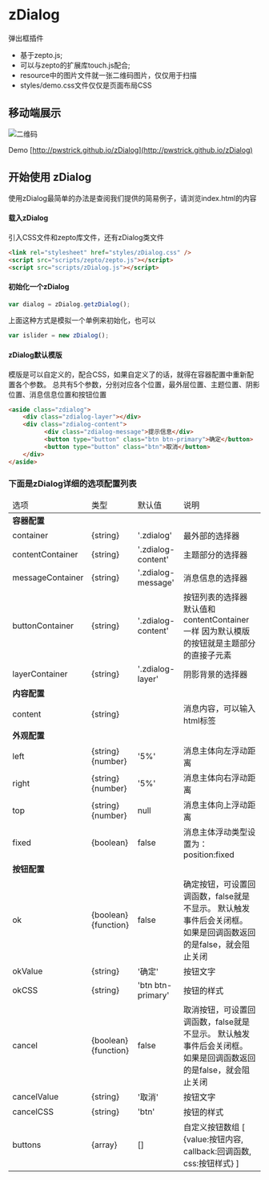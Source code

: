 # zDialog
弹出框插件

- 基于zepto.js;
- 可以与zepto的扩展库touch.js配合;
- resource中的图片文件就一张二维码图片，仅仅用于扫描
- styles/demo.css文件仅仅是页面布局CSS

## 移动端展示
![二维码](http://pwstrick.github.io/zDialog/resource/qrcode1.png) 

Demo [http://pwstrick.github.io/zDialog](http://pwstrick.github.io/zDialog)

## 开始使用 zDialog

使用zDialog最简单的办法是查阅我们提供的简易例子，请浏览index.html的内容

#### 载入zDialog

引入CSS文件和zepto库文件，还有zDialog类文件
``` html
<link rel="stylesheet" href="styles/zDialog.css" />
<script src="scripts/zepto/zepto.js"></script>
<script src="scripts/zDialog.js"></script>
```

#### 初始化一个zDialog

``` javascript
var dialog = zDialog.getzDialog();
```

上面这种方式是模拟一个单例来初始化，也可以

``` javascript
var islider = new zDialog();
```

#### zDialog默认模版
模版是可以自定义的，配合CSS，如果自定义了的话，就得在容器配置中重新配置各个参数。
总共有5个参数，分别对应各个位置，最外层位置、主题位置、阴影位置、消息信息位置和按钮位置
``` html
<aside class="zdialog">
	<div class="zdialog-layer"></div>
	<div class="zdialog-content">
		  <div class="zdialog-message">提示信息</div>
		  <button type="button" class="btn btn-primary">确定</button>
		  <button type="button" class="btn">取消</button>
	</div>
</aside>
```

### 下面是zDialog详细的选项配置列表
<table>
<thead>
    <tr>
        <td>选项</td>
        <td>类型</td>
        <td>默认值</td>
        <td>说明</td>
    </tr>
</thead>
<tbody>
    <tr>
        <td colspan="4"><b>容器配置</b></td>
    </tr>
    <tr>
        <td>container</td>
        <td>{string}</td>
        <td>'.zdialog'</td>
        <td>最外部的选择器</td>
    </tr>
    <tr>
        <td>contentContainer</td>
        <td>{string}</td>
        <td>'.zdialog-content'</td>
        <td>主题部分的选择器</td>
    </tr>
    <tr>
        <td>messageContainer</td>
        <td>{string}</td>
        <td>'.zdialog-message'</td>
        <td>消息信息的选择器</td>
    </tr>
    <tr>
        <td>buttonContainer</td>
        <td>{string}</td>
        <td>'.zdialog-content'</td>
        <td>按钮列表的选择器
        默认值和contentContainer一样
        因为默认模版的按钮就是主题部分的直接子元素</td>
    </tr>
    <tr>
        <td>layerContainer</td>
        <td>{string}</td>
        <td>'.zdialog-layer'</td>
        <td>阴影背景的选择器</td>
    </tr>
    <tr>
        <td colspan="4"><b>内容配置</b></td>
    </tr>
    <tr>
        <td>content</td>
        <td>{string}</td>
        <td></td>
        <td>消息内容，可以输入html标签</td>
    </tr>
    <tr>
        <td colspan="4"><b>外观配置</b></td>
    </tr>
    <tr>
        <td>left</td>
        <td>{string}
        {number}</td>
        <td>'5%'</td>
        <td>消息主体向左浮动距离</td>
    </tr>
    <tr>
        <td>right</td>
        <td>{string}
        {number}</td>
        <td>'5%'</td>
        <td>消息主体向右浮动距离</td>
    </tr>
    <tr>
        <td>top</td>
        <td>{string}
        {number}</td>
        <td>null</td>
        <td>消息主体向上浮动距离</td>
    </tr>
    <tr>
        <td>fixed</td>
        <td>{boolean}</td>
        <td>false</td>
        <td>消息主体浮动类型设置为：position:fixed</td>
    </tr>
    <tr>
        <td colspan="4"><b>按钮配置</b></td>
    </tr>
    <tr>
        <td>ok</td>
        <td>{boolean}
        {function}</td>
        <td>false</td>
        <td>确定按钮，可设置回调函数，false就是不显示。
        默认触发事件后会关闭框。
        如果是回调函数返回的是false，就会阻止关闭
        </td>
    </tr>
    <tr>
        <td>okValue</td>
        <td>{string}</td>
        <td>'确定'</td>
        <td>按钮文字</td>
    </tr>
    <tr>
        <td>okCSS</td>
        <td>{string}</td>
        <td>'btn btn-primary'</td>
        <td>按钮的样式</td>
    </tr>
    <tr>
        <td>cancel</td>
        <td>{boolean}
        {function}</td>
        <td>false</td>
        <td>取消按钮，可设置回调函数，false就是不显示。
        默认触发事件后会关闭框。
        如果是回调函数返回的是false，就会阻止关闭
        </td>
    </tr>
    <tr>
        <td>cancelValue</td>
        <td>{string}</td>
        <td>'取消'</td>
        <td>按钮文字</td>
    </tr>
    <tr>
        <td>cancelCSS</td>
        <td>{string}</td>
        <td>'btn'</td>
        <td>按钮的样式</td>
    </tr>
    <tr>
        <td>buttons</td>
        <td>{array}</td>
        <td>[]</td>
        <td>自定义按钮数组
        [
          {value:按钮内容, callback:回调函数, css:按钮样式}
        ]
        </td>
    </tr>
</tbody>
</table>

